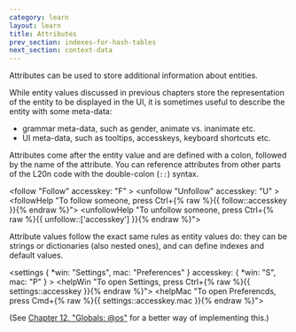 ```yaml
---
category: learn
layout: learn
title: Attributes
prev_section: indexes-for-hash-tables
next_section: context-data
---
```


Attributes can be used to store additional information about entities.

While entity values discussed in previous chapters store the representation of the entity to be displayed in the UI, it is sometimes useful to describe the entity with some meta-data:
 - grammar meta-data, such as gender, animate vs. inanimate etc.
 - UI meta-data, such as tooltips, accesskeys, keyboard shortcuts etc.

Attributes come after the entity value and are defined with a colon, followed by the name of the attribute.  You can reference attributes from other parts of the L20n code with the double-colon (`::`) syntax.

<div id="editor1" class="editor height15">&lt;follow "Follow"
 accesskey: "F"
&gt;
&lt;unfollow "Unfollow"
 accesskey: "U"
&gt;
&lt;followHelp "To follow someone, press Ctrl+{% raw %}{{ follow::accesskey }}{% endraw %}"&gt;
&lt;unfollowHelp "To unfollow someone, press Ctrl+{% raw %}{{ unfollow::['accesskey'] }}{% endraw %}"&gt;
</div>
<dl id="output">
</dl>

Attribute values follow the exact same rules as entity values do:  they can be strings or dictionaries (also nested ones), and can define indexes and default values.

<div id="editor2" class="editor height25">&lt;settings {
 *win: "Settings",
  mac: "Preferences"
 }
 accesskey: {
  *win: "S",
   mac: "P"
 }
&gt;
&lt;helpWin "To open Settings, press Ctrl+{% raw %}{{ settings::accesskey }}{% endraw %}"&gt;
&lt;helpMac "To open Preferencds, press Cmd+{% raw %}{{ settings::accesskey.mac }}{% endraw %}"&gt;
</div>
<dl id="output">
</dl>

(See <a href="{% post_url 2012-07-12-globals-os %}">Chapter 12. "Globals: @os"</a> for a better way of implementing this.)